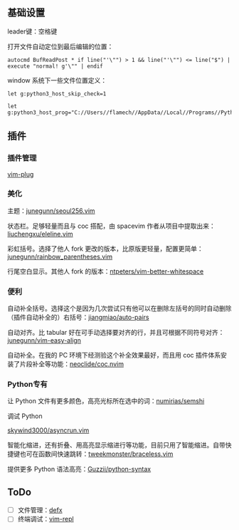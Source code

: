 ## 基础设置

leader键：空格键

打开文件自动定位到最后编辑的位置：

```
autocmd BufReadPost * if line("'\"") > 1 && line("'\"") <= line("$") | execute "normal! g'\"" | endif
```

window 系统下一些文件位置定义：

```
let g:python3_host_skip_check=1

let g:python3_host_prog="C://Users//flamech//AppData//Local//Programs//Python//Python37//python"
```

## 插件

### 插件管理

[vim-plug](https://github.com/junegunn/vim-plug)

### 美化

主题：[junegunn/seoul256.vim](https://github.com/junegunn/seoul256.vim)

状态栏。足够轻量而且与 coc 搭配，由 spacevim 作者从项目中提取出来：[liuchengxu/eleline.vim](https://github.com/liuchengxu/eleline.vim)

彩虹括号。选择了他人 fork 更改的版本，比原版更轻量，配置更简单：[junegunn/rainbow_parentheses.vim](junegunn/rainbow_parentheses.vim)

行尾空白显示。其他人 fork 的版本：[ntpeters/vim-better-whitespace](https://github.com/ntpeters/vim-better-whitespace)



### 便利

自动补全括号。选择这个是因为几次尝试只有他可以在删除左括号的同时自动删除（插件自动补全的）右括号：[jiangmiao/auto-pairs](https://github.com/jiangmiao/auto-pairs)

自动对齐。比 tabular 好在可手动选择要对齐的行，并且可根据不同符号对齐：[junegunn/vim-easy-align](https://github.com/junegunn/vim-easy-align)

自动补全。在我的 PC 环境下经测验这个补全效果最好，而且用 coc 插件体系安装了片段补全等功能：[neoclide/coc.nvim](https://github.com/neoclide/coc.nvim)

### Python专有

让 Python 文件有更多颜色，高亮光标所在选中的词：[numirias/semshi](https://github.com/numirias/semshi)

调试 Python

[skywind3000/asyncrun.vim](https://github.com/skywind3000/asyncrun.vim)

智能化缩进，还有折叠、用高亮显示缩进行等功能，目前只用了智能缩进。自带快捷键也可在函数间快速跳转：[tweekmonster/braceless.vim](https://github.com/tweekmonster/braceless.vim)

提供更多 Python 语法高亮：[Guzzii/python-syntax](https://github.com/Guzzii/python-syntax)

## ToDo

- [ ] 文件管理：[defx](https://github.com/Shougo/defx.nvim)
- [ ] 终端调试：[vim-repl](https://github.com/sillybun/vim-repl)